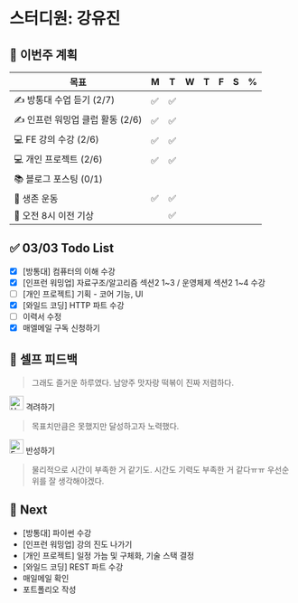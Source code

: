 # 스터디원: 강유진

## 🚀 이번주 계획

| 목표                             | M   | T   | W   | T   | F   | S   | %   |
| -------------------------------- | --- | --- | --- | --- | --- | --- | --- |
| ✍️ 방통대 수업 듣기 (2/7)        | ✅  | ✅  |     |     |     |     |     |
| ✍️ 인프런 워밍업 클럽 활동 (2/6) | ✅  | ✅  |     |     |     |     |     |
| 💻 FE 강의 수강 (2/6)            | ✅  | ✅  |     |     |     |     |     |
| 💻 개인 프로젝트 (2/6)           | ✅  | ✅  |     |     |     |     |     |
| 📚 블로그 포스팅 (0/1)           |     |     |     |     |     |     |     |
| 💪 생존 운동                     | ✅  | ✅  |     |     |     |     |     |
| 🩵 오전 8시 이전 기상             |     | ✅  |     |     |     |     |     |

## ✅ 03/03 Todo List

- [x] [방통대] 컴퓨터의 이해 수강
- [x] [인프런 워밍업] 자료구조/알고리즘 섹션2 1~3 / 운영체제 섹션2 1~4 수강
- [ ] [개인 프로젝트] 기획 - 코어 기능, UI
- [x] [와일드 코딩] HTTP 파트 수강
- [ ] 이력서 수정
- [x] 매엘메일 구독 신청하기

## 🎉 셀프 피드백

> 그래도 즐거운 하루였다. 남양주 맛자랑 떡볶이 진짜 저렴하다. <br>

<img src="https://raw.githubusercontent.com/Tarikul-Islam-Anik/Animated-Fluent-Emojis/master/Emojis/Smilies/Hugging%20Face.png" alt="Hugging Face" width="25" height="25"> 격려하기</img>

> 목표치만큼은 못했지만 달성하고자 노력했다. <br>

<img src="https://raw.githubusercontent.com/Tarikul-Islam-Anik/Animated-Fluent-Emojis/master/Emojis/Smilies/Face%20with%20Monocle.png" alt="Face with Monocle" width="25" height="25"> 반성하기</img>

> 물리적으로 시간이 부족한 거 같기도. 시간도 기력도 부족한 거 같다ㅠㅠ 우선순위를 잘 생각해야겠다.<br>

## 🌱 Next

- [방통대] 파이썬 수강
- [인프런 워밍업] 강의 진도 나가기
- [개인 프로젝트] 일정 가늠 및 구체화, 기술 스택 결정
- [와일드 코딩] REST 파트 수강
- 매일메일 확인
- 포트폴리오 작성
